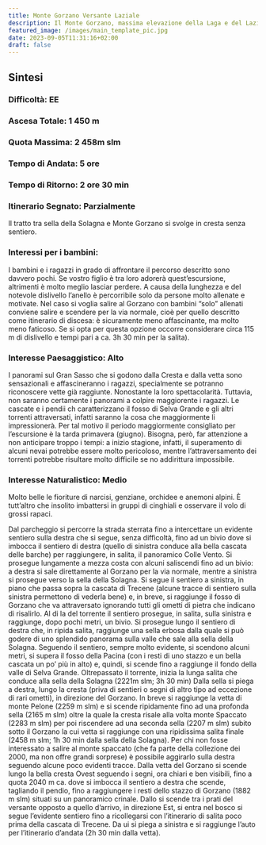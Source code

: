 ```yaml
---
title: Monte Gorzano Versante Laziale
description: Il Monte Gorzano, massima elevazione della Laga e del Lazio, offre numerose possibilità escursionistiche sia sul versante laziale sia su quello abruzzese. Quello che proponiamo è uno splendido e lungo anello che si svolge interamente nel Lazio e attraversa alcune delle zone più spettacolari del gruppo.
featured_image: /images/main_template_pic.jpg
date: 2023-09-05T11:31:16+02:00
draft: false
---
```



## Sintesi
### Difficoltà: EE
### Ascesa Totale: 1 450 m
### Quota Massima: 2 458m slm
### Tempo di Andata: 5 ore
### Tempo di Ritorno: 2 ore 30 min
### Itinerario Segnato: Parzialmente
Il tratto tra sella della Solagna e Monte Gorzano si svolge in cresta senza sentiero.
### Interessi per i bambini:
 I bambini e i ragazzi in grado di affrontare il percorso descritto sono davvero pochi. Se vostro figlio è tra loro adorerà quest’escursione, altrimenti è molto meglio lasciar perdere. A causa della lunghezza e del notevole dislivello l’anello è percorribile solo da persone molto allenate e motivate. Nel caso si voglia salire al Gorzano con bambini “solo” allenati conviene salire e scendere per la via normale, cioè per quello descritto come itinerario di discesa: è sicuramente meno affascinante, ma molto meno faticoso. Se si opta per questa opzione occorre considerare circa 115 m di dislivello e tempi pari a ca. 3h 30 min per la salita).
### Interesse Paesaggistico: Alto
I panorami sul Gran Sasso che si godono dalla Cresta e dalla vetta sono sensazionali e affascineranno i ragazzi, specialmente se potranno riconoscere vette già raggiunte. Nonostante la loro spettacolarità. Tuttavia, non saranno certamente i panorami a colpire maggiorente i ragazzi. Le cascate e i pendii ch caratterizzano il fosso di Selva Grande e gli altri torrenti attraversati, infatti saranno la cosa che maggiormente li impressionerà. Per tal motivo il periodo maggiormente consigliato per l’escursione è la tarda primavera (giugno). Bisogna, però, far attenzione a non anticipare troppo i tempi: a inizio stagione, infatti, il superamento di alcuni nevai potrebbe essere molto pericoloso, mentre l’attraversamento dei torrenti potrebbe risultare molto difficile se no addirittura impossibile.

### Interesse Naturalistico: Medio
Molto belle le fioriture di narcisi, genziane, orchidee e anemoni alpini. È tutt’altro che insolito imbattersi in gruppi di cinghiali e osservare il volo di grossi rapaci.

Dal parcheggio si percorre la strada sterrata fino a intercettare un evidente sentiero sulla destra che si segue, senza difficoltà, fino ad un bivio dove si imbocca il sentiero di destra (quello di sinistra conduce alla bella cascata delle barche) per raggiungere, in salita, il panoramico Colle Vento.
Si prosegue lungamente a mezza costa con alcuni saliscendi fino ad un bivio:  a destra si sale direttamente al Gorzano per la via normale, mentre a sinistra si prosegue verso la sella della Solagna. Si segue il sentiero a sinistra, in piano che passa sopra la cascata di Trecene (alcune tracce di sentiero sulla sinistra permettono di vederla bene) e, in breve, si raggiunge il fosso di Gorzano che va attraversato ignorando tutti gli ometti di pietra che indicano di risalirlo.
Al di la del torrente il sentiero prosegue, in salita, sulla sinistra e raggiunge, dopo pochi metri, un bivio. Si prosegue lungo il sentiero di destra che, in ripida salita, raggiunge una sella erbosa dalla quale si può godere di uno splendido panorama sulla valle che sale alla sella della Solagna.
Seguendo il sentiero, sempre molto evidente, si scendono alcuni metri, si supera il fosso della Pacina (con i resti di uno stazzo e un bella cascata un po’ più in alto) e, quindi, si scende fino a raggiunge il fondo della valle di Selva Grande.
Oltrepassato il torrente, inizia la lunga salita che conduce alla sella della Solagna (2221m slm; 3h 30 min)
Dalla sella si piega a destra, lungo la cresta (priva di sentieri o segni di altro tipo ad eccezione di rari ometti), in direzione del Gorzano. In breve si raggiunge la vetta di monte Pelone (2259 m slm) e si scende ripidamente fino ad una profonda sella (2165 m slm) oltre la quale la cresta risale alla volta monte Spaccato (2283 m slm) per poi riscendere ad una seconda sella (2207 m slm) subito sotto il Gorzano la cui vetta si raggiunge con una ripidissima salita finale (2458 m slm; 1h 30 min dalla sella della Solagna). Per chi non fosse interessato a salire al monte spaccato (che fa parte della collezione dei 2000, ma non offre grandi sorprese) è possibile aggirarlo sulla destra seguendo alcune poco evidenti tracce.
Dalla vetta del Gorzano si scende lungo la bella cresta Ovest seguendo i segni, ora chiari e ben visibili, fino a quota 2040 m ca. dove si imbocca il sentiero a destra che scende, tagliando il pendio, fino a raggiungere i resti dello stazzo di Gorzano (1882 m slm) situati su un panoramico crinale.
Dallo si scende tra i prati del versante opposto a quello d’arrivo, in direzione Est, si entra nel bosco  si segue l’evidente sentiero fino a ricollegarsi con l’itinerario di salita poco prima della cascata di Trecene. Da ui si piega a sinistra e si raggiunge l’auto per l’itinerario d’andata (2h 30 min dalla vetta).



